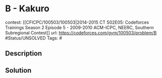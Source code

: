 # B - Kakuro

contest: [[CFICPC/100503/100503|2014-2015 CT S02E05: Codeforces Trainings Season 2 Episode 5 - 2009-2010 ACM-ICPC, NEERC, Southern Subregional Contest]]
url: https://codeforces.com/gym/100503/problem/B
#Status/UNSOLVED
Tags: #

## Description

## Solution

